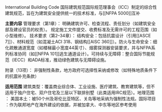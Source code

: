 International Building Code
国际建筑规范
​​国际规范理事会（ICC）​​制定的综合性建筑规范，旨在为建筑安全提供统一的技术标准，与[[NFPA 5000]]互补


​​**主要内容**
管理要求​​（第1章）：
明确建筑许可、检查流程、责任划分（如建筑安全部及建设官员的权责）。
规定施工文件提交、收费标准及无需许可的工程范围（如小型维修）。
​​
技术要求​​（第2–34章）：
​​结构安全​​：包括抗震设计（引用[[ASCE 7]]）、材料规范（如混凝土ACI 318、钢结构[[AISC 360]]）。
​​防火与生命安全​​：细化疏散通道宽度（如楼梯最小宽度44英寸）、烟雾探测器安装要求，并与NFPA系列标准协同（如[[NFPA 101]]逃生通道设计）。
​​可持续与无障碍​​：整合国际节能规范（IECC）和ADA标准，推动绿色建筑与无障碍设施。

​​附录​​（13项）：
非强制性条款，地方政府可选择性采纳或修改（如特殊地质条件下的抗震补充条款）

​​**适用范围**
建筑类型​​：覆盖商业综合体、工业设施、医疗建筑、教育建筑等，但​​不适用于独户住宅、双户住宅及三层以下联排别墅​​（此类适用IRC规范）。
​​地理范围​​：
​​美国本土​​：被50个州及哥伦比亚特区、关岛等地采纳为强制性法规。
​​国际项目​​：作为联邦地产在海外建设的依据，并被加拿大、中东等地区参考使用